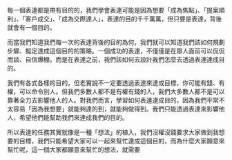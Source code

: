 每一個表達都是帶有目的的，我們學會表達可能是因為想要「成為焦點」、「提案順利」、「客戶成交」、「成為交際達人」，表達的目的千千萬萬，但只要是表達，背後就會有一個目的。

而當我們知道我們每一次的表達背後的目的為何，我們就可以知道我們該如何規劃步驟、擬定達成這個目的的策略。一個成功的表達，不僅僅是在眾人面前可以侃侃而談、自信爆棚。而是在表達之前，我們該如何去設計我們怎麼去透過表達達成目的。

我們有各式各樣的目的，但老實說不一定要透過表達來達成目標，你可能有錢、有權，可以命令別人。但我們多數人都不是有權有錢的人，我們大多數人都不是可以靠著全力去影響他人的人。對我們而言，學習如何表達達成目的，因為我們平常不太容易「因為我想要」就能夠達的到，就能夠做得到。我們只能透過表達來影響他人，希望他們能幫助我們來達成我們的目的。

所以表達的任務其實就像是一種「想法」的植入，我們沒權沒錢要求大家做到我想要的目標，我們只能希望大家可以一起來幫忙達成這個目的，而為什麼大家願意來幫忙呢，這一個大家都願意來幫忙的想法，就需要